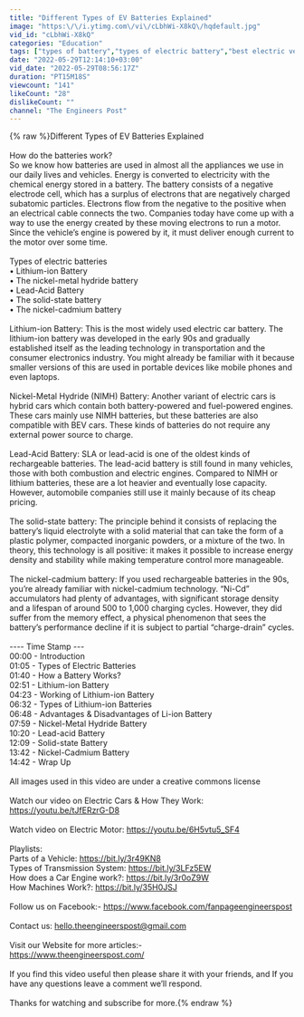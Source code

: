 ```yaml
---
title: "Different Types of EV Batteries Explained"
image: "https:\/\/i.ytimg.com\/vi\/cLbhWi-X8kQ\/hqdefault.jpg"
vid_id: "cLbhWi-X8kQ"
categories: "Education"
tags: ["types of battery","types of electric battery","best electric vehicle battery"]
date: "2022-05-29T12:14:10+03:00"
vid_date: "2022-05-29T08:56:17Z"
duration: "PT15M18S"
viewcount: "141"
likeCount: "28"
dislikeCount: ""
channel: "The Engineers Post"
---
```

{% raw %}Different Types of EV Batteries Explained<br /><br />How do the batteries work? <br />So we know how batteries are used in almost all the appliances we use in our daily lives and vehicles. Energy is converted to electricity with the chemical energy stored in a battery. The battery consists of a negative electrode cell, which has a surplus of electrons that are negatively charged subatomic particles. Electrons flow from the negative to the positive when an electrical cable connects the two. Companies today have come up with a way to use the energy created by these moving electrons to run a motor. Since the vehicle’s engine is powered by it, it must deliver enough current to the motor over some time. <br /><br />Types of electric batteries <br />• Lithium-ion Battery<br />• The nickel-metal hydride battery <br />• Lead-Acid Battery<br />• The solid-state battery<br />• The nickel-cadmium battery <br /><br />Lithium-ion Battery: This is the most widely used electric car battery. The lithium-ion battery was developed in the early 90s and gradually established itself as the leading technology in transportation and the consumer electronics industry. You might already be familiar with it because smaller versions of this are used in portable devices like mobile phones and even laptops. <br /><br />Nickel-Metal Hydride (NIMH) Battery: Another variant of electric cars is hybrid cars which contain both battery-powered and fuel-powered engines. These cars mainly use NIMH batteries, but these batteries are also compatible with BEV cars. These kinds of batteries do not require any external power source to charge. <br /><br />Lead-Acid Battery: SLA or lead-acid is one of the oldest kinds of rechargeable batteries. The lead-acid battery is still found in many vehicles, those with both combustion and electric engines. Compared to NIMH or lithium batteries, these are a lot heavier and eventually lose capacity. However, automobile companies still use it mainly because of its cheap pricing. <br /><br />The solid-state battery:  The principle behind it consists of replacing the battery’s liquid electrolyte with a solid material that can take the form of a plastic polymer, compacted inorganic powders, or a mixture of the two. In theory, this technology is all positive: it makes it possible to increase energy density and stability while making temperature control more manageable. <br /><br />The nickel-cadmium battery: If you used rechargeable batteries in the 90s, you’re already familiar with nickel-cadmium technology. “Ni-Cd” accumulators had plenty of advantages, with significant storage density and a lifespan of around 500 to 1,000 charging cycles. However, they did suffer from the memory effect, a physical phenomenon that sees the battery’s performance decline if it is subject to partial “charge-drain” cycles. <br /><br />---- Time Stamp ---<br />00:00 - Introduction<br />01:05 - Types of Electric Batteries<br />01:40 - How a Battery Works?<br />02:51 - Lithium-ion Battery<br />04:23 - Working of Lithium-ion Battery<br />06:32 - Types of Lithium-ion Batteries<br />06:48 - Advantages &amp; Disadvantages of Li-ion Battery<br />07:59 - Nickel-Metal Hydride Battery<br />10:20 - Lead-acid Battery<br />12:09 - Solid-state Battery<br />13:42 - Nickel-Cadmium Battery<br />14:42 - Wrap Up<br /><br />All images used in this video are under a creative commons license<br /><br />Watch our video on Electric Cars &amp; How They Work: <a rel="nofollow" target="blank" href="https://youtu.be/tJfERzrG-D8">https://youtu.be/tJfERzrG-D8</a><br /><br />Watch video on Electric Motor: <a rel="nofollow" target="blank" href="https://youtu.be/6H5vtu5_SF4">https://youtu.be/6H5vtu5_SF4</a><br /><br />Playlists:<br />Parts of a Vehicle: <a rel="nofollow" target="blank" href="https://bit.ly/3r49KN8">https://bit.ly/3r49KN8</a><br />Types of Transmission System: <a rel="nofollow" target="blank" href="https://bit.ly/3LFz5EW">https://bit.ly/3LFz5EW</a><br />How does a Car Engine work?: <a rel="nofollow" target="blank" href="https://bit.ly/3r0oZ9W">https://bit.ly/3r0oZ9W</a><br />How Machines Work?: <a rel="nofollow" target="blank" href="https://bit.ly/35H0JSJ">https://bit.ly/35H0JSJ</a><br /><br />Follow us on Facebook:- <a rel="nofollow" target="blank" href="https://www.facebook.com/fanpageengineerspost">https://www.facebook.com/fanpageengineerspost</a><br /><br />Contact us: hello.theengineerspost@gmail.com<br /><br />Visit our Website for more articles:-<br /><a rel="nofollow" target="blank" href="https://www.theengineerspost.com/">https://www.theengineerspost.com/</a><br /><br />If you find this video useful then please share it with your friends, and If you have any questions leave a comment we’ll respond.<br /><br />Thanks for watching and subscribe for more.{% endraw %}
